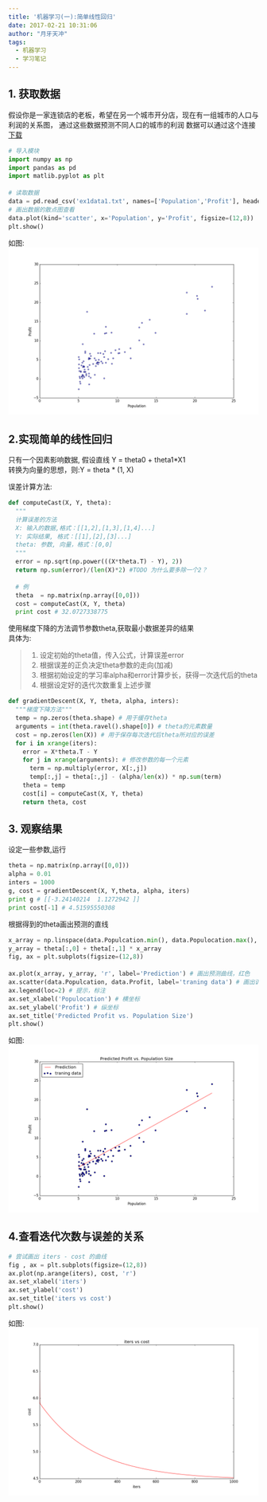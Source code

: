 ```yaml
---
title: '机器学习(一):简单线性回归'
date: 2017-02-21 10:31:06
author: "月牙天冲"
tags:
  - 机器学习
  - 学习笔记
---
```


## 1. 获取数据
假设你是一家连锁店的老板，希望在另一个城市开分店，现在有一组城市的人口与利润的关系图，
通过这些数据预测不同人口的城市的利润
数据可以通过这个连接[下载](ex1data1.txt)


```python
# 导入模块
import numpy as np
import pandas as pd
import matlib.pyplot as plt

# 读取数据
data = pd.read_csv('ex1data1.txt', names=['Population','Profit'], header=None) #设置列名
# 画出数据的散点图查看
data.plot(kind='scatter', x='Population', y='Profit', figsize=(12,8))
plt.show()
```

如图:  
![example1](机器学习-一-简单线性回归/figure1.png)

## 2.实现简单的线性回归
只有一个因素影响数据, 假设直线 Y = theta0 + theta1*X1  
转换为向量的思想，则:Y = theta * (1, X)  


误差计算方法:
```Python
def computeCast(X, Y, theta):
  """
  计算误差的方法
  X: 输入的数据,格式：[[1,2],[1,3],[1,4]...]
  Y: 实际结果, 格式：[[1],[2],[3]...]
  theta: 参数, 向量，格式：[0,0]
  """
  error = np.sqrt(np.power(((X*theta.T) - Y), 2))
  return np.sum(error)/(len(X)*2) #TODO 为什么要多除一个2？

  # 例
  theta  = np.matrix(np.array([0,0]))
  cost = computeCast(X, Y, theta)
  print cost # 32.0727338775

```

使用梯度下降的方法调节参数theta,获取最小数据差异的结果  
具体为:  
> 1. 设定初始的theta值，传入公式，计算误差error
> 2. 根据误差的正负决定theta参数的走向(加减)
> 3. 根据初始设定的学习率alpha和error计算步长，获得一次迭代后的theta
> 4. 根据设定好的迭代次数重复上述步骤

```python
def gradientDescent(X, Y, theta, alpha, inters):
  """梯度下降方法"""
  temp = np.zeros(theta.shape) # 用于缓存theta
  arguments = int(theta.ravel().shape[0]) # theta的元素数量
  cost = np.zeros(len(X)) # 用于保存每次迭代后theta所对应的误差
  for i in xrange(iters):
    error = X*theta.T - Y
    for j in xrange(arguments): # 修改参数的每一个元素
      term = np.multiply(error, X[:,j])
      temp[:,j] = theta[:,j] - (alpha/len(x)) * np.sum(term)
    theta = temp
    cost[i] = computeCast(X, Y, theta)
    return theta, cost
```
## 3. 观察结果
设定一些参数,运行
```Python
theta = np.matrix(np.array([0,0]))
alpha = 0.01
inters = 1000
g, cost = gradientDescent(X, Y,theta, alpha, iters)
print g # [[-3.24140214  1.1272942 ]]
print cost[-1] # 4.51595550308
```

根据得到的theta画出预测的直线
```python
x_array = np.linspace(data.Populcation.min(), data.Populocation.max(), 1000)
y_array = theta[:,0] + theta[:,1] * x_array
fig, ax = plt.subplots(figsize=(12,8))

ax.plot(x_array, y_array, 'r', label='Prediction') # 画出预测曲线，红色
ax.scatter(data.Populcation, data.Profit, label='traning data') # 画出训练数据
ax.legend(loc=2) # 提示，标注
ax.set_xlabel('Populocation') # 横坐标
ax.set_ylabel('Profit') # 纵坐标
ax.set_title('Predicted Profit vs. Population Size')
plt.show()
```
如图:  
![example2](机器学习-一-简单线性回归/figure2.png)

## 4.查看迭代次数与误差的关系
```python
# 尝试画出 iters - cost 的曲线
fig , ax = plt.subplots(figsize=(12,8))
ax.plot(np.arange(iters), cost, 'r')
ax.set_xlabel('iters')
ax.set_ylabel('cost')
ax.set_title('iters vs cost')
plt.show()
```
如图:  
![example3](机器学习-一-简单线性回归/figure3.png)
